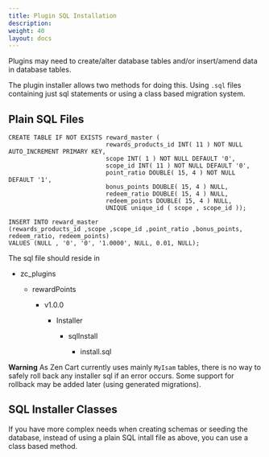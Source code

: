 ```yaml
---
title: Plugin SQL Installation
description:  
weight: 40
layout: docs
---
```


Plugins may need to create/alter database tables and/or insert/amend data in database tables.

The plugin installer allows two methods for doing this. Using `.sql` files containing just sql statements or
using a class based migration system.

## Plain SQL Files


    CREATE TABLE IF NOT EXISTS reward_master (
                               rewards_products_id INT( 11 ) NOT NULL AUTO_INCREMENT PRIMARY KEY,
                               scope INT( 1 ) NOT NULL DEFAULT '0',
                               scope_id INT( 11 ) NOT NULL DEFAULT '0',
                               point_ratio DOUBLE( 15, 4 ) NOT NULL DEFAULT '1',
                               bonus_points DOUBLE( 15, 4 ) NULL,
                               redeem_ratio DOUBLE( 15, 4 ) NULL,
                               redeem_points DOUBLE( 15, 4 ) NULL,
                               UNIQUE unique_id ( scope , scope_id ));

    INSERT INTO reward_master
    (rewards_products_id ,scope ,scope_id ,point_ratio ,bonus_points, redeem_ratio, redeem_points)
    VALUES (NULL , '0', '0', '1.0000', NULL, 0.01, NULL);


The sql file should reside in

- zc_plugins

  - rewardPoints

    - v1.0.0

      - Installer

        - sqlInstall

          - install.sql


**Warning** As Zen Cart currently uses mainly `MyIsam` tables, there is no way to safely roll back any
  installer sql if an error occurs. Some support for rollback may be added later (using generated migrations).


## SQL Installer Classes

If you have more complex needs when creating schemas or seeding the database, instead of 
using a plain SQL intall file as above, you can use a class based method.



